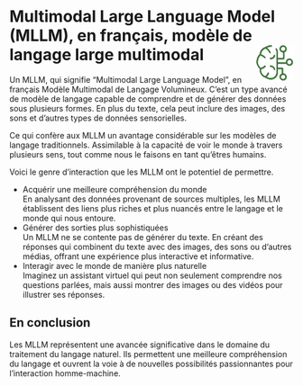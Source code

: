 # **Multimodal Large Language Model (MLLM), en français, modèle de langage large multimodal**<a href="../../../"><img src="https://github.com/MiKL5/BI/raw/master/assets/bi.svg" alt="Les intelligences artificielles" align="right" height="64px"></a>
Un MLLM, qui signifie “Multimodal Large Language Model”, en français Modèle Multimodal de Langage Volumineux. C’est un type avancé de modèle de langage capable de comprendre et de générer des données sous plusieurs formes. En plus du texte, cela peut inclure des images, des sons et d’autres types de données sensorielles.

Ce qui confère aux MLLM un avantage considérable sur les modèles de langage traditionnels. Assimilable à la capacité de voir le monde à travers plusieurs sens, tout comme nous le faisons en tant qu’êtres humains.  

Voici le genre d’interaction que les MLLM ont le potentiel de permettre.
* Acquérir une meilleure compréhension du monde  
  En analysant des données provenant de sources multiples, les MLLM établissent des liens plus riches et plus nuancés entre le langage et le monde qui nous entoure.
* Générer des sorties plus sophistiquées  
  Un MLLM ne se contente pas de générer du texte. En créant des réponses qui combinent du texte avec des images, des sons ou d’autres médias, offrant une expérience plus interactive et informative.
* Interagir avec le monde de manière plus naturelle  
  Imaginez un assistant virtuel qui peut non seulement comprendre nos questions parlées, mais aussi montrer des images ou des vidéos pour illustrer ses réponses.

## **En conclusion**
Les MLLM représentent une avancée significative dans le domaine du traitement du langage naturel. Ils permettent une meilleure compréhension du langage et ouvrent la voie à de nouvelles possibilités passionnantes pour l’interaction homme-machine.